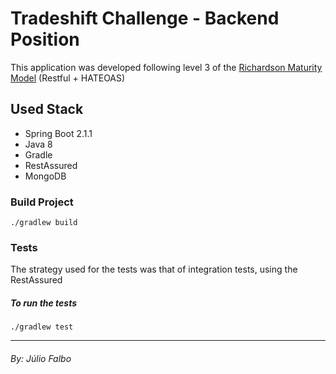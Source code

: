# Tradeshift Challenge - Backend Position
 This application was developed following level 3 of the [Richardson Maturity Model](https://github.com/juliofalbo/poc-restful-api) (Restful + HATEOAS)

## Used Stack 

   * Spring Boot 2.1.1
   * Java 8
   * Gradle
   * RestAssured
   * MongoDB

### Build Project

```
./gradlew build
```

### Tests
The strategy used for the tests was that of integration tests, using the RestAssured

##### To run the tests
```
./gradlew test
```

_____

###### By: Júlio Falbo
